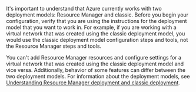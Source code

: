 It's important to understand that Azure currently works with two deployment models: Resource Manager and classic. Before you begin your configuration, verify that you are using the instructions for the deployment model that you want to work in. For example, if you are working with a virtual network that was created using the classic deployment model, you would use the classic deployment model configuration steps and tools, not the Resource Manager steps and tools. 

You can't add Resource Manager resources and configure settings for a virtual network that was created using the classic deployment model and vice versa. Additionally, behavior of some features can differ between the two deployment models. For information about the deployment models, see [Understanding Resource Manager deployment and classic deployment](../articles/resource-manager-deployment-model.md).